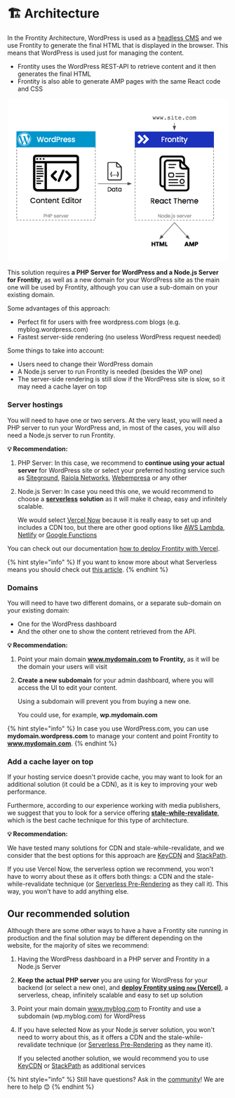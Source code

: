 # 🏗 Architecture

In the Frontity Architecture, WordPress is used as a [headless CMS](https://css-tricks.com/what-is-a-headless-cms/) and we use Frontity to generate the final HTML that is displayed in the browser. This means that WordPress is used just for managing the content.

* Frontity uses the WordPress REST-API to retrieve content and it then generates the final HTML
* Frontity is also able to generate AMP pages with the same React code and CSS

![](.gitbook/assets/direct-to-frontity.png)

This solution requires **a PHP Server for WordPress and a Node.js Server for Frontity**, as well as a new domain for your WordPress site as the main one will be used by Frontity, although you can use a sub-domain on your existing domain.

Some advantages of this approach:

* Perfect fit for users with free wordpress.com blogs \(e.g. myblog.wordpress.com\)
* Fastest server-side rendering \(no useless WordPress request needed\)

Some things to take into account:

* Users need to change their WordPress domain
* A Node.js server to run Frontity is needed \(besides the WP one\)
* The server-side rendering is still slow if the WordPress site is slow, so it may need a cache layer on top

### Server hostings

You will need to have one or two servers. At the very least, you will need a PHP server to run your WordPress and, in most of the cases, you will also need a Node.js server to run Frontity.

**💡 Recommendation:**

1. PHP Server: In this case, we recommend to **continue using your actual server** for WordPress site or select your preferred hosting service such as [Siteground](https://www.siteground.com), [Raiola Networks](https://raiolanetworks.es/), [Webempresa](https://www.webempresa.com/) or any other
2. Node.js Server: In case you need this one, we would recommend to choose a [**serverless**](https://about.gitlab.com/topics/serverless/) **solution** as it will make it cheap, easy and infinitely scalable.

   We would select [Vercel Now](https://vercel.com/docs/now-cli#commands/overview) because it is really easy to set up and includes a CDN too, but there are other good options like [AWS Lambda](https://aws.amazon.com/lambda), [Netlify](https://www.netlify.com/) or [Google Functions](https://cloud.google.com/functions/)

You can check out our documentation [how to deploy Frontity with Vercel](https://docs.frontity.org/deployment/deploy-using-vercel).

{% hint style="info" %}
If you want to know more about what Serverless means you should check out [this article](https://hackernoon.com/what-is-serverless-architecture-what-are-its-pros-and-cons-cc4b804022e9).
{% endhint %}

### Domains

You will need to have two different domains, or a separate sub-domain on your existing domain:

* One for the WordPress dashboard
* And the other one to show the content retrieved from the API. 

**💡 Recommendation:**

1. Point your main domain **www.mydomain.com to Frontity,** as it will be the domain your users will visit
2. **Create a new subdomain** for your admin dashboard, where you will access the UI to edit your content.

   Using a subdomain will prevent you from buying a new one.

   You could use, for example, **wp.mydomain.com**

{% hint style="info" %}
In case you use WordPress.com, you can use **mydomain.wordpress.com** to manage your content and point Frontity to **www.mydomain.com**.
{% endhint %}

### Add a cache layer on top

If your hosting service doesn't provide cache, you may want to look for an additional solution \(it could be a CDN\), as it is key to improving your web performance.

Furthermore, according to our experience working with media publishers, we suggest that you to look for a service offering [**stale-while-revalidate**](https://www.keycdn.com/blog/keycdn-supports-stale-while-revalidate), which is the best cache technique for this type of architecture.

**💡 Recommendation:**

We have tested many solutions for CDN and stale-while-revalidate, and we consider that the best options for this approach are [KeyCDN](https://www.keycdn.com) and [StackPath](https://www.stackpath.com/).

If you use Vercel Now, the serverless option we recommend, you won't have to worry about these as it offers both things: a CDN and the stale-while-revalidate technique \(or [Serverless Pre-Rendering](https://vercel.com/blog/serverless-pre-rendering) as they call it\). This way, you won't have to add anything else.

## Our recommended solution

Although there are some other ways to have a have a Frontity site running in production and the final solution may be different depending on the website, for the majority of sites we recommend:

1. Having the WordPress dashboard in a PHP server and Frontity in a Node.js Server
2. **Keep the actual PHP server** you are using for WordPress for your backend \(or select a new one\), and [**deploy Frontity using `now` \(Vercel\)**](https://docs.frontity.org/deployment/deploy-using-vercel), a serverless, cheap, infinitely scalable and easy to set up solution
3. Point your main domain www.myblog.com to Frontity and use a subdomain \(wp.myblog.com\) for WordPress
4. If you have selected Now as your Node.js server solution, you won't need to worry about this, as it offers a CDN and the stale-while-revalidate technique \(or [Serverless Pre-Rendering](https://vercel.com/blog/serverless-pre-rendering) as they name it\).

   If you selected another solution, we would recommend you to use [KeyCDN](https://www.keycdn.com) or [StackPath](https://www.stackpath.com/) as additional services

{% hint style="info" %}
Still have questions? Ask in the [community](https://community.frontity.org)! We are here to help 😊
{% endhint %}

